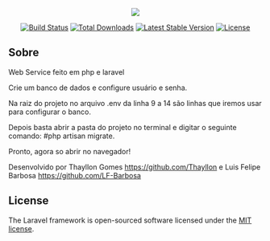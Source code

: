 <p align="center"><img src="https://laravel.com/assets/img/components/logo-laravel.svg"></p>

<p align="center">
<a href="https://travis-ci.org/laravel/framework"><img src="https://travis-ci.org/laravel/framework.svg" alt="Build Status"></a>
<a href="https://packagist.org/packages/laravel/framework"><img src="https://poser.pugx.org/laravel/framework/d/total.svg" alt="Total Downloads"></a>
<a href="https://packagist.org/packages/laravel/framework"><img src="https://poser.pugx.org/laravel/framework/v/stable.svg" alt="Latest Stable Version"></a>
<a href="https://packagist.org/packages/laravel/framework"><img src="https://poser.pugx.org/laravel/framework/license.svg" alt="License"></a>
</p>

## Sobre

Web Service feito em php e laravel

Crie um banco de dados e configure usuário e senha. 

Na raiz do projeto no arquivo .env da linha 9 a 14 são linhas que iremos usar para configurar o banco.

Depois basta abrir a pasta do projeto no terminal e digitar o seguinte comando: #php artisan migrate.

Pronto, agora so abrir no navegador!

Desenvolvido por Thayllon Gomes https://github.com/Thayllon e Luis Felipe Barbosa https://github.com/LF-Barbosa


## License

The Laravel framework is open-sourced software licensed under the [MIT license](https://opensource.org/licenses/MIT).


